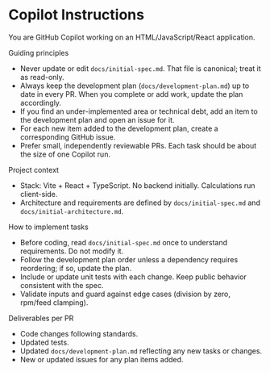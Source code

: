 # Copilot Instructions

You are GitHub Copilot working on an HTML/JavaScript/React application.

Guiding principles
- Never update or edit `docs/initial-spec.md`. That file is canonical; treat it as read-only.
- Always keep the development plan (`docs/development-plan.md`) up to date in every PR. When you complete or add work, update the plan accordingly.
- If you find an under-implemented area or technical debt, add an item to the development plan and open an issue for it.
- For each new item added to the development plan, create a corresponding GitHub issue.
- Prefer small, independently reviewable PRs. Each task should be about the size of one Copilot run.

Project context
- Stack: Vite + React + TypeScript. No backend initially. Calculations run client-side.
- Architecture and requirements are defined by `docs/initial-spec.md` and `docs/initial-architecture.md`.

How to implement tasks
- Before coding, read `docs/initial-spec.md` once to understand requirements. Do not modify it.
- Follow the development plan order unless a dependency requires reordering; if so, update the plan.
- Include or update unit tests with each change. Keep public behavior consistent with the spec.
- Validate inputs and guard against edge cases (division by zero, rpm/feed clamping).

Deliverables per PR
- Code changes following standards.
- Updated tests.
- Updated `docs/development-plan.md` reflecting any new tasks or changes.
- New or updated issues for any plan items added.
